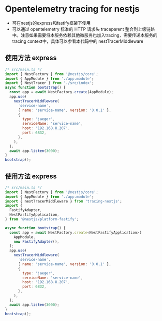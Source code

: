 # Opentelemetry tracing for nestjs

- 可在nestjs的express和fastify框架下使用
- 可以通过 opentelemetry 标准的 HTTP 请求头 traceparent 整合到上级链路中。注意如果需要将本服务依赖其他微服务也加入tracing，需要传递本服务的tracing context中，具体可以参看本代码中的 nestTracerMiddleware

## 使用方法 express
```JavaScript
/* src/main.ts */
import { NestFactory } from '@nestjs/core';
import { AppModule } from './app.module';
import { NestTracer } from './src/index';
async function bootstrap() {
  const app = await NestFactory.create(AppModule);
  app.use(
    nestTracerMiddleware(
      'service-name',
      { name: 'service-name', version: '0.0.1' },
      {
        type: 'jaeger',
        serviceName: 'service-name',
        host: '192.168.8.207',
        port: 6832,
      },
    ),
  );
  await app.listen(3000);
}
bootstrap();

```

## 使用方法 express
```JavaScript
/* src/main.ts */
import { NestFactory } from '@nestjs/core';
import { AppModule } from './app.module';
import { nestTracerMiddleware } from 'tracing-nestjs';
import {
  FastifyAdapter,
  NestFastifyApplication,
} from '@nestjs/platform-fastify';

async function bootstrap() {
  const app = await NestFactory.create<NestFastifyApplication>(
    AppModule,
    new FastifyAdapter(),
  );
  app.use(
    nestTracerMiddleware(
      'service-name',
      { name: 'service-name', version: '0.0.1' },
      {
        type: 'jaeger',
        serviceName: 'service-name',
        host: '192.168.8.207',
        port: 6832,
      },
    ),
  );
  await app.listen(3000);
}
bootstrap();
```